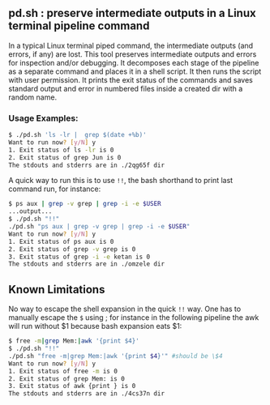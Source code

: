 ## pd.sh : preserve intermediate outputs in a Linux terminal pipeline command
In a typical Linux terminal piped command, the intermediate outputs (and errors, if any) are lost. This tool preserves intermediate outputs and errors for inspection and/or debugging. It decomposes each stage of the pipeline as a separate command and places it in a shell script. It then runs the script with user permission. It prints the exit status of the commands and saves standard output and error in numbered files inside a created dir with a random name.

### Usage Examples:

```bash
$ ./pd.sh 'ls -lr |  grep $(date +%b)'
Want to run now? [y/N] y
1. Exit status of ls -lr is 0
2. Exit status of grep Jun is 0
The stdouts and stderrs are in ./2qg65f dir
```

A quick way to run this is to use `!!`, the bash shorthand to print last command run, for instance:

```bash
$ ps aux | grep -v grep | grep -i -e $USER
...output...
$ ./pd.sh "!!"
./pd.sh "ps aux | grep -v grep | grep -i -e $USER"
Want to run now? [y/N] y
1. Exit status of ps aux is 0
2. Exit status of grep -v grep is 0
3. Exit status of grep -i -e ketan is 0
The stdouts and stderrs are in ./omzele dir
```

## Known Limitations
No way to escape the shell expansion in the quick `!!` way. One has to manually escape the `$` using \; for instance in the following pipeline the awk will run without $1 because bash expansion eats $1:

```bash
$ free -m|grep Mem:|awk '{print $4}'
$ ./pd.sh "!!"
./pd.sh "free -m|grep Mem:|awk '{print $4}'" #should be \$4
Want to run now? [y/N] y
1. Exit status of free -m is 0
2. Exit status of grep Mem: is 0
3. Exit status of awk {print } is 0
The stdouts and stderrs are in ./4cs37n dir
```

